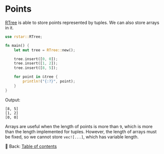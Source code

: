 # Points

[RTree](https://docs.rs/rstar/latest/rstar/struct.RTree.html) is able to store points represented by tuples.
We can also store arrays in it.

```rust
use rstar::RTree;

fn main() {
    let mut tree = RTree::new();

    tree.insert([0, 0]);
    tree.insert([1, 2]);
    tree.insert([8, 5]);

    for point in &tree {
        println!("{:?}", point);
    }
}
```

Output:

```text
[8, 5]
[1, 2]
[0, 0]
```

Arrays are useful when the length of points is more than `9`, which is more than the length implemented for tuples.
However, the length of arrays must be fixed, so we cannot store `vec![...]`, which has variable length.

<!-- :arrow_right:  Next:  -->

:blue_book: Back: [Table of contents](./../README.md)
